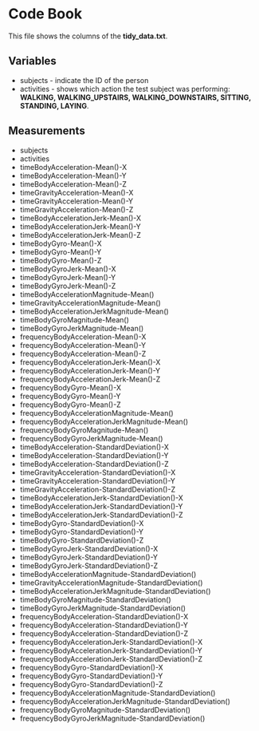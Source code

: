 # Code Book
This file shows the columns of the **tidy_data.txt**.

## Variables

* subjects - indicate the ID of the person
* activities - shows which action the test subject was performing: **WALKING, WALKING_UPSTAIRS, WALKING_DOWNSTAIRS, SITTING, STANDING, LAYING**.

## Measurements
* subjects                              
* activities                            
* timeBodyAcceleration-Mean()-X                  
* timeBodyAcceleration-Mean()-Y                  
* timeBodyAcceleration-Mean()-Z                 
* timeGravityAcceleration-Mean()-X               
* timeGravityAcceleration-Mean()-Y               
* timeGravityAcceleration-Mean()-Z               
* timeBodyAccelerationJerk-Mean()-X              
* timeBodyAccelerationJerk-Mean()-Y             
* timeBodyAccelerationJerk-Mean()-Z              
* timeBodyGyro-Mean()-X                 
* timeBodyGyro-Mean()-Y                 
* timeBodyGyro-Mean()-Z                 
* timeBodyGyroJerk-Mean()-X            
* timeBodyGyroJerk-Mean()-Y             
* timeBodyGyroJerk-Mean()-Z             
* timeBodyAccelerationMagnitude-Mean()           
* timeGravityAccelerationMagnitude-Mean()        
* timeBodyAccelerationJerkMagnitude-Mean()      
* timeBodyGyroMagnitude-Mean()          
* timeBodyGyroJerkMagnitude-Mean()      
* frequencyBodyAcceleration-Mean()-X             
* frequencyBodyAcceleration-Mean()-Y             
* frequencyBodyAcceleration-Mean()-Z            
* frequencyBodyAccelerationJerk-Mean()-X         
* frequencyBodyAccelerationJerk-Mean()-Y         
* frequencyBodyAccelerationJerk-Mean()-Z         
* frequencyBodyGyro-Mean()-X            
* frequencyBodyGyro-Mean()-Y           
* frequencyBodyGyro-Mean()-Z            
* frequencyBodyAccelerationMagnitude-Mean()      
* frequencyBodyAccelerationJerkMagnitude-Mean()  
* frequencyBodyGyroMagnitude-Mean()     
* frequencyBodyGyroJerkMagnitude-Mean()
* timeBodyAcceleration-StandardDeviation()-X                   
* timeBodyAcceleration-StandardDeviation()-Y                   
* timeBodyAcceleration-StandardDeviation()-Z                   
* timeGravityAcceleration-StandardDeviation()-X                
* timeGravityAcceleration-StandardDeviation()-Y               
* timeGravityAcceleration-StandardDeviation()-Z                
* timeBodyAccelerationJerk-StandardDeviation()-X               
* timeBodyAccelerationJerk-StandardDeviation()-Y               
* timeBodyAccelerationJerk-StandardDeviation()-Z               
* timeBodyGyro-StandardDeviation()-X                 
* timeBodyGyro-StandardDeviation()-Y                  
* timeBodyGyro-StandardDeviation()-Z                  
* timeBodyGyroJerk-StandardDeviation()-X              
* timeBodyGyroJerk-StandardDeviation()-Y              
* timeBodyGyroJerk-StandardDeviation()-Z             
* timeBodyAccelerationMagnitude-StandardDeviation()            
* timeGravityAccelerationMagnitude-StandardDeviation()         
* timeBodyAccelerationJerkMagnitude-StandardDeviation()        
* timeBodyGyroMagnitude-StandardDeviation()           
* timeBodyGyroJerkMagnitude-StandardDeviation()      
* frequencyBodyAcceleration-StandardDeviation()-X              
* frequencyBodyAcceleration-StandardDeviation()-Y              
* frequencyBodyAcceleration-StandardDeviation()-Z              
* frequencyBodyAccelerationJerk-StandardDeviation()-X          
* frequencyBodyAccelerationJerk-StandardDeviation()-Y         
* frequencyBodyAccelerationJerk-StandardDeviation()-Z          
* frequencyBodyGyro-StandardDeviation()-X             
* frequencyBodyGyro-StandardDeviation()-Y             
* frequencyBodyGyro-StandardDeviation()-Z             
* frequencyBodyAccelerationMagnitude-StandardDeviation()      
* frequencyBodyAccelerationJerkMagnitude-StandardDeviation()   
* frequencyBodyGyroMagnitude-StandardDeviation()      
* frequencyBodyGyroJerkMagnitude-StandardDeviation() 
